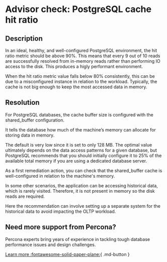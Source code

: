 # Advisor check: PostgreSQL cache hit ratio

## Description

In an ideal, healthy, and well-configured PostgreSQL environment, the hit ratio metric should be above 90%. This means that every 9 out of 10 reads are successfully resolved from in-memory reads rather than performing IO access to the disk. This produces a higly performant environment. 

When the hit ratio metric value falls below 80% consistently, this can be due to a misconfigured instance in relation to the workload. Typically, the cache is not big enough to keep the most accessed data in memory.

## Resolution

For PostgreSQL databases, the cache buffer size is configured with the shared_buffer configuration.

It tells the database how much of the machine’s memory can allocate for storing data in memory. 

The default is very low since it is set to only 128 MB. The optimal value ultimately depends on the data access patterns for a given database, but PostgreSQL recommends that you should initially configure it to 25% of the available total memory if you are using a dedicated database server. 

As a first remediation action, you can check that the shared_buffer cache is well-configured in relation to the machine's memory.

In some other scenarios, the application can be accessing historical data, which is rarely visited. Therefore, it is not present in memory so the disk reads are required. 

Here the recommendation can involve setting up a separate system for the historical data to avoid impacting the OLTP workload.

## Need more support from Percona?

Percona experts bring years of experience in tackling tough database performance issues and design challenges.

[Learn more :fontawesome-solid-paper-plane:](https://per.co.na/subscribe){ .md-button }
